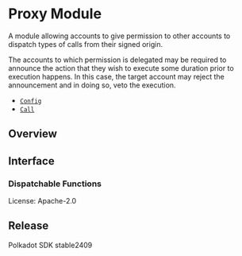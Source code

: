 # Proxy Module

A module allowing accounts to give permission to other accounts to dispatch types of calls from
their signed origin.

The accounts to which permission is delegated may be required to announce the action that they
wish to execute some duration prior to execution happens. In this case, the target account may
reject the announcement and in doing so, veto the execution.

- [`Config`](https://docs.rs/pallet-proxy-opentensor/latest/pallet_proxy/pallet/trait.Config.html)
- [`Call`](https://docs.rs/pallet-proxy-opentensor/latest/pallet_proxy/pallet/enum.Call.html)

## Overview

## Interface

### Dispatchable Functions


License: Apache-2.0

## Release

Polkadot SDK stable2409
